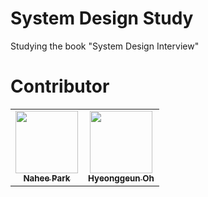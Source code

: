 # System Design Study 

Studying the book "System Design Interview"

# Contributor
<table>
  <tbody>
    <tr>
      <td align="center"><a href="https://github.com/Nahee-Park"><img src="https://avatars.githubusercontent.com/u/81923229?v=4" width="100px;" alt=""/><br /><sub><b>Nahee Park</b></sub></a></td>
            <td align="center"><a href="https://github.com/Geun-Oh"><img src="https://avatars.githubusercontent.com/u/86425955?v=4?s=100" width="100px;" alt=""/><br /><sub><b>Hyeonggeun Oh</b></sub></a></td>
    </tr>
  </tobdy>
</table>
